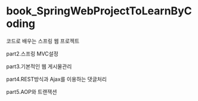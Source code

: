 # book_SpringWebProjectToLearnByCoding
코드로 배우는 스프링 웹 프로젝트

part2.스프링 MVC설정

part3.기본적인 웹 게시물관리

part4.REST방식과 Ajax를 이용하는 댓글처리

part5.AOP와 트랜잭션
